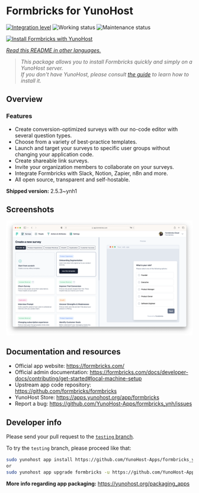 <!--
N.B.: This README was automatically generated by <https://github.com/YunoHost/apps/tree/master/tools/readme_generator>
It shall NOT be edited by hand.
-->

# Formbricks for YunoHost

[![Integration level](https://dash.yunohost.org/integration/formbricks.svg)](https://ci-apps.yunohost.org/ci/apps/formbricks/) ![Working status](https://ci-apps.yunohost.org/ci/badges/formbricks.status.svg) ![Maintenance status](https://ci-apps.yunohost.org/ci/badges/formbricks.maintain.svg)

[![Install Formbricks with YunoHost](https://install-app.yunohost.org/install-with-yunohost.svg)](https://install-app.yunohost.org/?app=formbricks)

*[Read this README in other languages.](./ALL_README.md)*

> *This package allows you to install Formbricks quickly and simply on a YunoHost server.*  
> *If you don't have YunoHost, please consult [the guide](https://yunohost.org/install) to learn how to install it.*

## Overview

### Features

- Create conversion-optimized surveys with our no-code editor with several question types.
- Choose from a variety of best-practice templates.
- Launch and target your surveys to specific user groups without changing your application code.
- Create shareable link surveys.
- Invite your organization members to collaborate on your surveys.
- Integrate Formbricks with Slack, Notion, Zapier, n8n and more.
- All open source, transparent and self-hostable.


**Shipped version:** 2.5.3~ynh1

## Screenshots

![Screenshot of Formbricks](./doc/screenshots/screenshot.png)

## Documentation and resources

- Official app website: <https://formbricks.com/>
- Official admin documentation: <https://formbricks.com/docs/developer-docs/contributing/get-started#local-machine-setup>
- Upstream app code repository: <https://github.com/formbricks/formbricks>
- YunoHost Store: <https://apps.yunohost.org/app/formbricks>
- Report a bug: <https://github.com/YunoHost-Apps/formbricks_ynh/issues>

## Developer info

Please send your pull request to the [`testing` branch](https://github.com/YunoHost-Apps/formbricks_ynh/tree/testing).

To try the `testing` branch, please proceed like that:

```bash
sudo yunohost app install https://github.com/YunoHost-Apps/formbricks_ynh/tree/testing --debug
or
sudo yunohost app upgrade formbricks -u https://github.com/YunoHost-Apps/formbricks_ynh/tree/testing --debug
```

**More info regarding app packaging:** <https://yunohost.org/packaging_apps>
